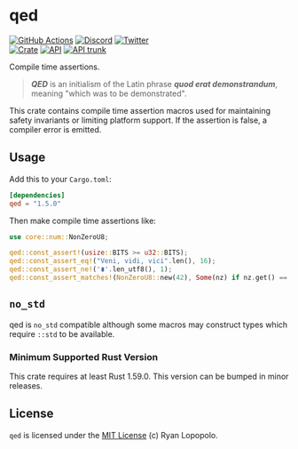 # qed

[![GitHub Actions](https://github.com/artichoke/qed/workflows/CI/badge.svg)](https://github.com/artichoke/qed/actions)
[![Discord](https://img.shields.io/discord/607683947496734760)](https://discord.gg/QCe2tp2)
[![Twitter](https://img.shields.io/twitter/follow/artichokeruby?label=Follow&style=social)](https://twitter.com/artichokeruby)
<br>
[![Crate](https://img.shields.io/crates/v/qed.svg)](https://crates.io/crates/qed)
[![API](https://docs.rs/qed/badge.svg)](https://docs.rs/qed)
[![API trunk](https://img.shields.io/badge/docs-trunk-blue.svg)](https://artichoke.github.io/qed/qed/)

Compile time assertions.

> **_QED_** is an initialism of the Latin phrase **_quod erat demonstrandum_**,
> meaning "which was to be demonstrated".

This crate contains compile time assertion macros used for maintaining safety
invariants or limiting platform support. If the assertion is false, a compiler
error is emitted.

## Usage

Add this to your `Cargo.toml`:

```toml
[dependencies]
qed = "1.5.0"
```

Then make compile time assertions like:

```rust
use core::num::NonZeroU8;

qed::const_assert!(usize::BITS >= u32::BITS);
qed::const_assert_eq!("Veni, vidi, vici".len(), 16);
qed::const_assert_ne!('∎'.len_utf8(), 1);
qed::const_assert_matches!(NonZeroU8::new(42), Some(nz) if nz.get() == 42);
```

## `no_std`

qed is `no_std` compatible although some macros may construct types which
require `::std` to be available.

### Minimum Supported Rust Version

This crate requires at least Rust 1.59.0. This version can be bumped in minor
releases.

## License

`qed` is licensed under the [MIT License](LICENSE) (c) Ryan Lopopolo.
